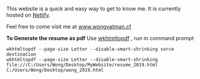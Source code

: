 
This website is a quick and easy way to get to know me. It is currently hosted on [Netlify](https://www.netlify.com/).

Feel free to come visit me at www.wongyatman.cf

**To Generate the resume as pdf**
Use [wkhtmltopdf](https://wkhtmltopdf.org/) , run in command prompt
```
wkhtmltopdf --page-size Letter --disable-smart-shrinking sorce destination
wkhtmltopdf --page-size Letter --disable-smart-shrinking file:///C:/Users/Wong/Desktop/MyWebsite/resume_2019.html C:/Users/Wong/Desktop/wong_2019.html
```